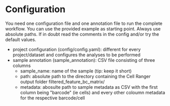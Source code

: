 # Configuration

You need one configuration file and one annotation file to run the complete workflow. You can use the provided example as starting point. Always use absolute paths. If in doubt read the comments in the config and/or try the default values.

- project configuration (config/config.yaml): different for every project/dataset and configures the analyses to be performed
- sample annotation (sample_annotation): CSV file consisting of three columns
    -  sample_name: name of the sample (tip: keep it short)
    -  path: absolute path to the directory containing the Cell Ranger output folder filtered_feature_bc_matrix/
    -  metadata: abosulte path to sample metadata as CSV with the first column being "barcode" (ie cells) and every other coloumn metadata for the respective barcode/cell
